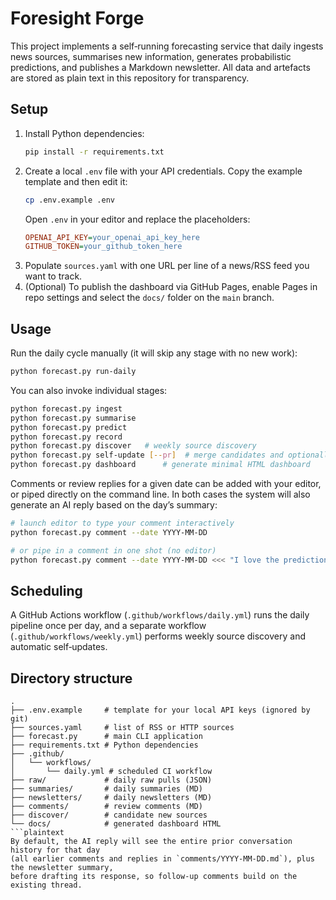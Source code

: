 # Foresight Forge

This project implements a self‑running forecasting service that daily ingests news sources,
summarises new information, generates probabilistic predictions, and publishes a Markdown
newsletter. All data and artefacts are stored as plain text in this repository for transparency.

## Setup

1. Install Python dependencies:
   ```bash
   pip install -r requirements.txt
   ```
2. Create a local `.env` file with your API credentials.
   Copy the example template and then edit it:
   ```bash
   cp .env.example .env
   ```
   Open `.env` in your editor and replace the placeholders:
   ```ini
   OPENAI_API_KEY=your_openai_api_key_here
   GITHUB_TOKEN=your_github_token_here
   ```
3. Populate `sources.yaml` with one URL per line of a news/RSS feed you want to track.
4. (Optional) To publish the dashboard via GitHub Pages, enable Pages in repo settings and select the `docs/` folder on the `main` branch.

## Usage

Run the daily cycle manually (it will skip any stage with no new work):
```bash
python forecast.py run-daily
```

You can also invoke individual stages:
```bash
python forecast.py ingest
python forecast.py summarise
python forecast.py predict
python forecast.py record
python forecast.py discover   # weekly source discovery
python forecast.py self-update [--pr]  # merge candidates and optionally open a PR
python forecast.py dashboard      # generate minimal HTML dashboard
```

Comments or review replies for a given date can be added with your editor,
or piped directly on the command line. In both cases the system will also
generate an AI reply based on the day’s summary:
```bash
# launch editor to type your comment interactively
python forecast.py comment --date YYYY-MM-DD

# or pipe in a comment in one shot (no editor)
python forecast.py comment --date YYYY-MM-DD <<< "I love the predictions—what about link X?"
```

## Scheduling

A GitHub Actions workflow (`.github/workflows/daily.yml`) runs the daily pipeline once per day,
and a separate workflow (`.github/workflows/weekly.yml`) performs weekly source discovery
and automatic self‑updates.

## Directory structure

```plain
.
├── .env.example     # template for your local API keys (ignored by git)
├── sources.yaml     # list of RSS or HTTP sources
├── forecast.py      # main CLI application
├── requirements.txt # Python dependencies
├── .github/
│   └── workflows/
│       └── daily.yml # scheduled CI workflow
├── raw/             # daily raw pulls (JSON)
├── summaries/       # daily summaries (MD)
├── newsletters/     # daily newsletters (MD)
├── comments/        # review comments (MD)
├── discover/        # candidate new sources
└── docs/            # generated dashboard HTML
```plaintext
By default, the AI reply will see the entire prior conversation history for that day
(all earlier comments and replies in `comments/YYYY-MM-DD.md`), plus the newsletter summary,
before drafting its response, so follow‑up comments build on the existing thread.
